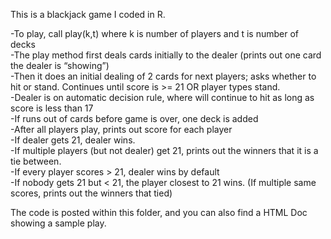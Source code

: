 This is a blackjack game I coded in R.

-To play, call play(k,t) where k is number of players and t is number of decks    
-The play method first deals cards initially to the dealer (prints out one card the dealer is “showing”)   
-Then it does an initial dealing of 2 cards for next players; asks whether to hit or stand. Continues until score is >= 21 OR player types stand.   
-Dealer is on automatic decision rule, where will continue to hit as long as score is less than 17   
-If runs out of cards before game is over, one deck is added   
-After all players play, prints out score for each player   
-If dealer gets 21, dealer wins.  
-If multiple players (but not dealer) get 21, prints out the winners that it is a tie between.   
-If every player scores > 21, dealer wins by default   
-If nobody gets 21 but < 21, the player closest to 21 wins. (If multiple same scores, prints out the winners that tied)   
   
The code is posted within this folder, and you can also find a HTML Doc showing a sample play.   
